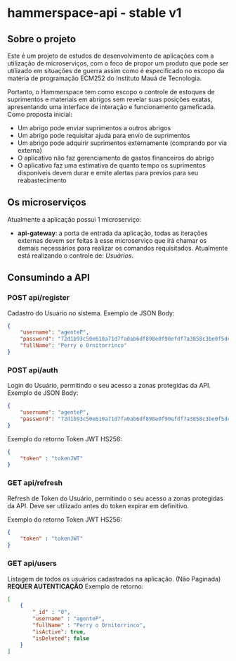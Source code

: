 # hammerspace-api - stable v1

## Sobre o projeto

Este é um projeto de estudos de desenvolvimento de aplicações com a utilização de microserviços, com o foco de propor um produto que pode ser utilizado em situações de guerra assim como é especificado no escopo da matéria de programação ECM252 do Instituto Mauá de Tecnologia.

Portanto, o Hammerspace tem como escopo o controle de estoques de suprimentos e materiais em abrigos sem revelar suas posições exatas, apresentando uma interface de interação e funcionamento gameficada. Como proposta inicial:

- Um abrigo pode enviar suprimentos a outros abrigos
- Um abrigo pode requisitar ajuda para envio de suprimentos
- Um abrigo pode adquirir suprimentos externamente (comprando por via externa)
- O aplicativo não faz gerenciamento de gastos financeiros do abrigo
- O aplicativo faz uma estimativa de quanto tempo os suprimentos disponiveis devem durar e emite alertas para previos para seu reabastecimento

## Os microserviços

Atualmente a aplicação possui 1 microserviço:

- **api-gateway**: a porta de entrada da aplicação, todas as iterações externas devem ser feitas à esse microserviço que irá chamar os demais necessários para realizar os comandos requisitados. Atualmente está realizando o controle de: *Usuários*.

## Consumindo a API

### POST api/register

Cadastro do Usuário no sistema.
Exemplo de JSON Body:

``` JSON
{
    "username": "agenteP",
    "password": "72d1b93c50e610a71d7fa0ab6df898e0f90efdf7a3858c3be0f5dc03c0473b9c",
    "fullName": "Perry o Ornitorrinco"
}
```

### POST api/auth

Login do Usuário, permitindo o seu acesso a zonas protegidas da API.
Exemplo de JSON Body:

``` JSON
{
    "username": "agenteP",
    "password": "72d1b93c50e610a71d7fa0ab6df898e0f90efdf7a3858c3be0f5dc03c0473b9c"
}
```

Exemplo do retorno Token JWT HS256:

``` JSON
{
    "token" : "tokenJWT"
}
```

### GET api/refresh

Refresh de Token do Usuário, permitindo o seu acesso a zonas protegidas da API. Deve ser utilizado antes do token expirar em definitivo.

Exemplo do retorno Token JWT HS256:

``` JSON
{
    "token" : "tokenJWT"
}
```

### GET api/users

Listagem de todos os usuários cadastrados na aplicação. (Não Paginada) **REQUER AUTENTICAÇÃO**
Exemplo de retorno:

``` JSON
[
    {
        "_id" : "0",
        "username" : "agenteP",
        "fullName" : "Perry o Ornitorrinco",
        "isActive": true,
        "isDeleted": false
    }
]
```
